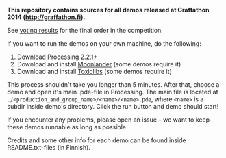 **This repository contains sources for all demos released at Graffathon 2014 (http://graffathon.fi).**

See [voting results](http://www.graffathon.fi/downloads/results.txt) for the final order in the competition.

If you want to run the demos on your own machine, do the following:

1. Download [Processing](http://processing.org/download/) 2.2.1+
2. Download and install [Moonlander](http://graffathon.fi/downloads/Moonlander) (some demos require it)
3. Download and install [Toxiclibs](http://toxiclibs.org/) (some demos require it)

This process shouldn't take you longer than 5 minutes. After that, choose a demo and open it's main .pde-file in Processing. The main file is located at `./<production_and_group_name>/<name>/<name>.pde`, where `<name>` is a subdir inside demo's directory. Click the run button and demo should start!

If you encounter any problems, please open an issue – we want to keep these demos runnable as long as possible.

Credits and some other info for each demo can be found inside README.txt-files (in Finnish).
